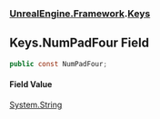### [UnrealEngine.Framework](./UnrealEngine-Framework.md 'UnrealEngine.Framework').[Keys](./UnrealEngine-Framework-Keys.md 'UnrealEngine.Framework.Keys')
## Keys.NumPadFour Field
  
```csharp
public const NumPadFour;
```
#### Field Value
[System.String](https://docs.microsoft.com/en-us/dotnet/api/System.String 'System.String')  
